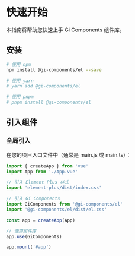 # 快速开始

本指南将帮助您快速上手 Gi Components 组件库。

## 安装

```bash
# 使用 npm
npm install @gi-components/el --save

# 使用 yarn
# yarn add @gi-components/el

# 使用 pnpm
# pnpm install @gi-components/el
```

## 引入组件

### 全局引入

在您的项目入口文件中（通常是 main.js 或 main.ts）：

```js
import { createApp } from 'vue'
import App from './App.vue'

// 引入 Element Plus 样式
import 'element-plus/dist/index.css'

// 引入 Gi Components
import GiComponents from '@gi-components/el'
import '@gi-components/el/dist/el.css'

const app = createApp(App)

// 使用组件库
app.use(GiComponents)

app.mount('#app')
```